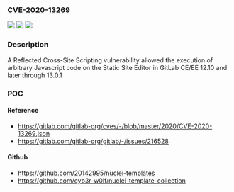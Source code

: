 ### [CVE-2020-13269](https://cve.mitre.org/cgi-bin/cvename.cgi?name=CVE-2020-13269)
![](https://img.shields.io/static/v1?label=Product&message=GitLab&color=blue)
![](https://img.shields.io/static/v1?label=Version&message=n%2Fa&color=blue)
![](https://img.shields.io/static/v1?label=Vulnerability&message=Improper%20neutralization%20of%20input%20during%20web%20page%20generation%20('cross-site%20scripting')%20in%20GitLab&color=brighgreen)

### Description

A Reflected Cross-Site Scripting vulnerability allowed the execution of arbitrary Javascript code on the Static Site Editor in GitLab CE/EE 12.10 and later through 13.0.1

### POC

#### Reference
- https://gitlab.com/gitlab-org/cves/-/blob/master/2020/CVE-2020-13269.json
- https://gitlab.com/gitlab-org/gitlab/-/issues/216528

#### Github
- https://github.com/20142995/nuclei-templates
- https://github.com/cyb3r-w0lf/nuclei-template-collection

